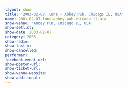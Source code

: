 ```yaml
---
layout: show
title: '2003-02-07: Luna - Abbey Pub, Chicago IL, USA'
name: 2003-02-07-luna-abbey-pub-chicago-il-usa
show-venue: 'Abbey Pub, Chicago IL, USA'
show-setlist: 
show-date: 2003-02-07
category: 2003
show-radio: 
show-lastfm: 
show-cancelled: 
performers: 
facebook-event-url: 
show-poster-url: 
show-ticket-url: 
show-venue-website: 
show-additional: 
---
```


